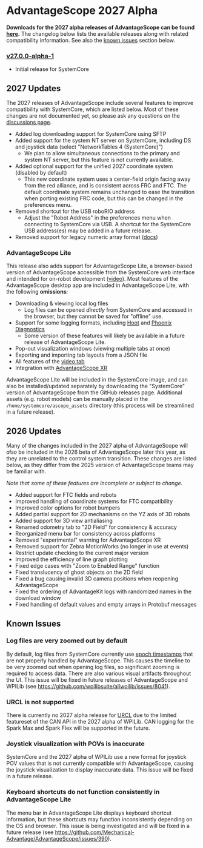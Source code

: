# AdvantageScope 2027 Alpha

**Downloads for the 2027 alpha releases of AdvantageScope can be found [here](https://github.com/Mechanical-Advantage/AdvantageScope/releases).** The changelog below lists the available releases along with related compatibility information. See also the [known issues](#known-issues) section below.

### [v27.0.0-alpha-1](https://github.com/Mechanical-Advantage/AdvantageScope/releases/tag/v27.0.0-alpha-1)

- Initial release for SystemCore

## 2027 Updates

The 2027 releases of AdvantageScope include several features to improve compatibility with SystemCore, which are listed below. Most of these changes are not documented yet, so please ask any questions on the [discussions page](https://github.com/wpilibsuite/SystemCoreTesting/discussions).

- Added log downloading support for SystemCore using SFTP
- Added support for the system NT server on SystemCore, including DS and joystick data (select "NetworkTables 4 (SystemCore)")
  - We plan to allow simultaneous connections to the primary and system NT server, but this feature is not currently available.
- Added optional support for the unified 2027 coordinate system (disabled by default)
  - This new coordinate system uses a center-field origin facing away from the red alliance, and is consistent across FRC and FTC. The default coordinate system remains unchanged to ease the transition when porting existing FRC code, but this can be changed in the preferences menu.
- Removed shortcut for the USB roboRIO address
  - Adjust the "Robot Address" in the preferences menu when connecting to SystemCore via USB. A shortcut for the SystemCore USB address(es) may be added in a future release.
- Removed support for legacy numeric array format ([docs](https://docs.advantagescope.org/legacy-formats))

### AdvantageScope Lite

This release also adds support for AdvantageScope Lite, a browser-based version of AdvantageScope accessible from the SystemCore web interface and intended for on-robot development ([video](https://youtu.be/lHsak9Mmx2M)). Most features of the AdvantageScope desktop app are included in AdvantageScope Lite, with the following **omissions**:

- Downloading & viewing local log files
  - Log files can be opened _directly_ from SystemCore and accessed in the browser, but they cannot be saved for "offline" use.
- Support for some logging formats, including [Hoot](https://v6.docs.ctr-electronics.com/en/stable/docs/api-reference/api-usage/signal-logging.html) and [Phoenix Diagnostics](https://docs.advantagescope.org/more-features/phoenix-diagnostics)
  - Some version of these features will likely be available in a future release of AdvantageScope Lite.
- Pop-out visualization windows (viewing multiple tabs at once)
- Exporting and importing tab layouts from a JSON file
- All features of the [video tab](https://docs.advantagescope.org/tab-reference/video)
- Integration with [AdvantageScope XR](https://docs.advantagescope.org/more-features/advantagescope-xr)

AdvantageScope Lite will be included in the SystemCore image, and can also be installed/updated separately by downloading the "SystemCore" version of AdvantageScope from the GitHub releases page. Additional assets (e.g. robot models) can be manually placed in the `/home/systemcore/ascope_assets` directory (this process will be streamlined in a future release).

## 2026 Updates

Many of the changes included in the 2027 alpha of AdvantageScope will _also_ be included in the 2026 beta of AdvantageScope later this year, as they are unrelated to the control system transition. These changes are listed below, as they differ from the 2025 version of AdvantageScope teams may be familiar with.

_Note that some of these features are incomplete or subject to change._

- Added support for FTC fields and robots
- Improved handling of coordinate systems for FTC compatibility
- Improved color options for robot bumpers
- Added partial support for 2D mechanisms on the YZ axis of 3D robots
- Added support for 3D view antialiasing
- Renamed odometry tab to "2D Field" for consistency & accuracy
- Reorganized menu bar for consistency across platforms
- Removed "experimental" warning for AdvantageScope XR
- Removed support for Zebra MotionWorks (no longer in use at events)
- Restrict update checking to the current major version
- Improved the efficiency of line graph plotting
- Fixed edge cases with "Zoom to Enabled Range" function
- Fixed translucency of ghost objects on the 2D field
- Fixed a bug causing invalid 3D camera positions when reopening AdvantageScope
- Fixed the ordering of AdvantageKit logs with randomized names in the download window
- Fixed handling of default values and empty arrays in Protobuf messages

## Known Issues

### Log files are very zoomed out by default

By default, log files from SystemCore currently use [epoch timestamps](https://en.wikipedia.org/wiki/Unix_time) that are not properly handled by AdvantageScope. This causes the timeline to be very zoomed out when opening log files, so significant zooming is required to access data. There are also various visual artifacts throughout the UI. This issue will be fixed in future releases of AdvantageScope and WPILib (see https://github.com/wpilibsuite/allwpilib/issues/8041).

### URCL is not supported

There is currently no 2027 alpha release for [URCL](https://docs.advantagescope.org/more-features/urcl) due to the limited featureset of the CAN API in the 2027 alpha of WPILib. CAN logging for the Spark Max and Spark Flex will be supported in the future.

### Joystick visualization with POVs is inaccurate

SystemCore and the 2027 alpha of WPILib use a new format for joystick POV values that is not currently compatible with AdvantageScope, causing the joystick visualization to display inaccurate data. This issue will be fixed in a future release.

### Keyboard shortcuts do not function consistently in AdvantageScope Lite

The menu bar in AdvantageScope Lite displays keyboard shortcut information, but these shortcuts may function inconsistently depending on the OS and browser. This issue is being investigated and will be fixed in a future release (see https://github.com/Mechanical-Advantage/AdvantageScope/issues/390).
